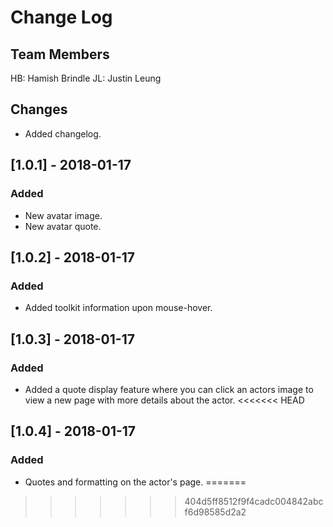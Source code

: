 # Change Log

## Team Members
HB: Hamish Brindle
JL: Justin Leung

## Changes

- Added changelog.

## [1.0.1] - 2018-01-17
### Added
- New avatar image.
- New avatar quote.

## [1.0.2] - 2018-01-17
### Added
- Added toolkit information upon mouse-hover.

## [1.0.3] - 2018-01-17
### Added
- Added a quote display feature where you can click an actors image to view a new page with more details about the actor.
<<<<<<< HEAD

## [1.0.4] - 2018-01-17
### Added
- Quotes and formatting on the actor's page.
=======
>>>>>>> 404d5ff8512f9f4cadc004842abcf6d98585d2a2
